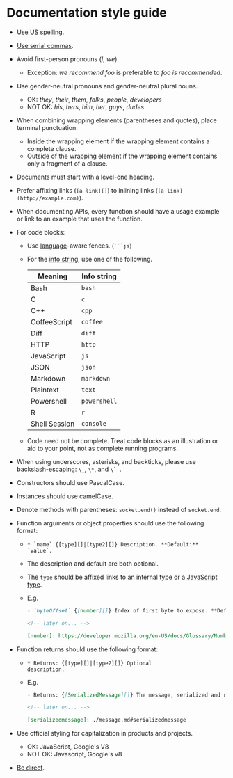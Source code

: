 <!-- When editing this, remember to copy the change to contributing/style/docs.md -->

# Documentation style guide

- [Use US spelling][].
- [Use serial commas][].
- Avoid first-person pronouns (_I_, _we_).
  - Exception: _we recommend foo_ is preferable to _foo is recommended_.
- Use gender-neutral pronouns and gender-neutral plural nouns.
  - OK: _they_, _their_, _them_, _folks_, _people_, _developers_
  - NOT OK: _his_, _hers_, _him_, _her_, _guys_, _dudes_
- When combining wrapping elements (parentheses and quotes), place terminal
  punctuation:
  - Inside the wrapping element if the wrapping element contains a complete
    clause.
  - Outside of the wrapping element if the wrapping element contains only a
    fragment of a clause.
- Documents must start with a level-one heading.
- Prefer affixing links (`[a link][]`) to inlining links
  (`[a link](http://example.com)`).
- When documenting APIs, every function should have a usage example or
  link to an example that uses the function.
- For code blocks:

  - Use [language][]-aware fences. (<code>\`\`\`js</code>)

  - For the [info string][], use one of the following.

    | Meaning       | Info string  |
    | ------------- | ------------ |
    | Bash          | `bash`       |
    | C             | `c`          |
    | C++           | `cpp`        |
    | CoffeeScript  | `coffee`     |
    | Diff          | `diff`       |
    | HTTP          | `http`       |
    | JavaScript    | `js`         |
    | JSON          | `json`       |
    | Markdown      | `markdown`   |
    | Plaintext     | `text`       |
    | Powershell    | `powershell` |
    | R             | `r`          |
    | Shell Session | `console`    |

  - Code need not be complete. Treat code blocks as an illustration or aid to
    your point, not as complete running programs.

- When using underscores, asterisks, and backticks, please use
  backslash-escaping: `\_`, `\*`, and `` \`  ``.
- Constructors should use PascalCase.
- Instances should use camelCase.
- Denote methods with parentheses: `socket.end()` instead of `socket.end`.
- Function arguments or object properties should use the following format:

  - `` * `name` {[type][]|[type2][]} Description. **Default:** `value`. ``
  - The description and default are both optional.
  - The `type` should be affixed links to an internal type or a [JavaScript type][].
  - E.g.

    ```markdown
    - `byteOffset` {[number][]} Index of first byte to expose. **Default:** `0`.

    <!-- later on... -->

    [number]: https://developer.mozilla.org/en-US/docs/Glossary/Number
    ```

- Function returns should use the following format:

  - <code>\* Returns: {[type][]|[type2][]} Optional description.</code>
  - E.g.

    ```markdown
    - Returns: {[SerializedMessage][]} The message, serialized and ready to be passed to chrome.

    <!-- later on... -->

    [serializedmessage]: ./message.md#serializedmessage
    ```

- Use official styling for capitalization in products and projects.
  - OK: JavaScript, Google's V8
  - NOT OK: Javascript, Google's v8
- [Be direct][].

[be direct]: https://docs.microsoft.com/en-us/style-guide/word-choice/use-simple-words-concise-sentences
[javascript type]: https://developer.mozilla.org/en-US/docs/Web/JavaScript/Guide/Grammar_and_types#Data_structures_and_types
[use us spelling]: https://docs.microsoft.com/en-us/style-guide/word-choice/use-us-spelling-avoid-non-english-words
[use serial commas]: https://docs.microsoft.com/en-us/style-guide/punctuation/commas
[info string]: https://github.github.com/gfm/#info-string
[language]: https://github.com/highlightjs/highlight.js/blob/HEAD/SUPPORTED_LANGUAGES.md
